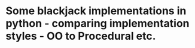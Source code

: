 # Some blackjack implementations in python - comparing implementation styles - OO to Procedural etc.
